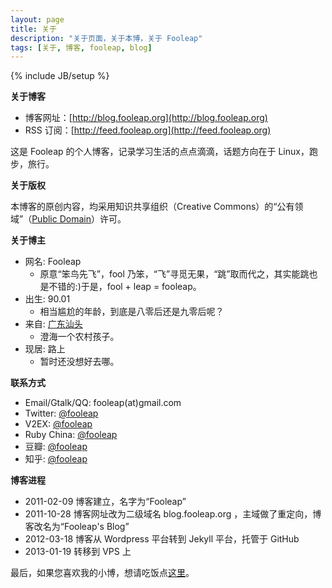 ```yaml
---
layout: page
title: 关于
description: "关于页面，关于本博，关于 Fooleap"
tags: [关于, 博客, fooleap, blog]
---
```

{% include JB/setup %}

**关于博客**

* 博客网址：[http://blog.fooleap.org](http://blog.fooleap.org)
* RSS 订阅：[http://feed.fooleap.org](http://feed.fooleap.org)

这是 Fooleap 的个人博客，记录学习生活的点点滴滴，话题方向在于 Linux，跑步，旅行。

**关于版权**

本博客的原创内容，均采用知识共享组织（Creative Commons）的“公有领域”（[Public Domain](http://creativecommons.org/about/pdm)）许可。

**关于博主**

* 网名: Fooleap
  * 原意“笨鸟先飞”，fool 乃笨，“飞”寻觅无果，“跳”取而代之，其实能跳也是不错的:)于是，fool + leap = fooleap。
* 出生: 90.01
  * 相当尴尬的年龄，到底是八零后还是九零后呢？
* 来自: [广东汕头](http://zh.wikipedia.org/wiki/%E6%B1%95%E5%A4%B4%E5%B8%82)
  * 澄海一个农村孩子。
* 现居: 路上
  * 暂时还没想好去哪。

**联系方式**

* Email/Gtalk/QQ: fooleap(at)gmail.com
* Twitter: [@fooleap](http://twitter.com/fooleap)
* V2EX: [@fooleap](http://www.v2ex.com/member/fooleap)
* Ruby China: [@fooleap](http://ruby-china.org/fooleap)
* 豆瓣: [@fooleap](http://douban.com/people/fooleap)
* 知乎: [@fooleap](http://zhihu.com/people/fooleap)

**博客进程**

* 2011-02-09 博客建立，名字为“Fooleap”
* 2011-10-28 博客网址改为二级域名 blog.fooleap.org ，主域做了重定向，博客改名为“Fooleap&#039;s Blog”
* 2012-03-18 博客从 Wordpress 平台转到 Jekyll 平台，托管于 GitHub
* 2013-01-19 转移到 VPS 上

最后，如果您喜欢我的小博，想请吃饭点[这里](https://me.alipay.com/fooleap)。
